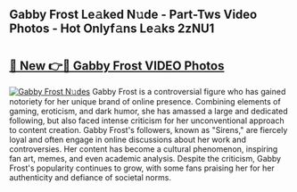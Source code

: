 ## Gabby Frost Le𝚊ked N𝚞de - Part-Tws Video Photos - Hot Onlyf𝚊ns Le𝚊ks 2zNU1

# <h2><a href="http://ac12879.deff.icu/?id=Gabby+Frost">🔗 New 👉🔴 Gabby Frost VIDEO Photos</a></h2>

[![Gabby Frost N𝚞des](https://i.imgur.com/rIISA9y.gif)](http://ac12879.deff.icu/?id=Gabby+Frost)
Gabby Frost is a controversial figure who has gained notoriety for her unique brand of online presence. Combining elements of gaming, eroticism, and dark humor, she has amassed a large and dedicated following, but also faced intense criticism for her unconventional approach to content creation. Gabby Frost's followers, known as "Sirens," are fiercely loyal and often engage in online discussions about her work and controversies. Her content has become a cultural phenomenon, inspiring fan art, memes, and even academic analysis. Despite the criticism, Gabby Frost's popularity continues to grow, with some fans praising her for her authenticity and defiance of societal norms.
